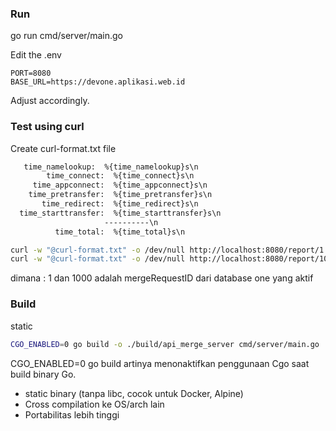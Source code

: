 ### Run

go run cmd/server/main.go

Edit the .env

```.env
PORT=8080
BASE_URL=https://devone.aplikasi.web.id

```

Adjust accordingly.

### Test using curl  

Create curl-format.txt file

```txt
   time_namelookup:  %{time_namelookup}s\n
        time_connect:  %{time_connect}s\n
     time_appconnect:  %{time_appconnect}s\n
    time_pretransfer:  %{time_pretransfer}s\n
       time_redirect:  %{time_redirect}s\n
  time_starttransfer:  %{time_starttransfer}s\n
                     ----------\n
          time_total:  %{time_total}s\n
```

```bash
curl -w "@curl-format.txt" -o /dev/null http://localhost:8080/report/1
curl -w "@curl-format.txt" -o /dev/null http://localhost:8080/report/1000
```

dimana :
1 dan 1000 adalah mergeRequestID dari database one yang aktif

### Build

static

```bash
CGO_ENABLED=0 go build -o ./build/api_merge_server cmd/server/main.go
```

CGO_ENABLED=0 go build artinya menonaktifkan penggunaan Cgo saat build binary Go.
- static binary (tanpa libc, cocok untuk Docker, Alpine)
- Cross compilation ke OS/arch lain
- Portabilitas lebih tinggi